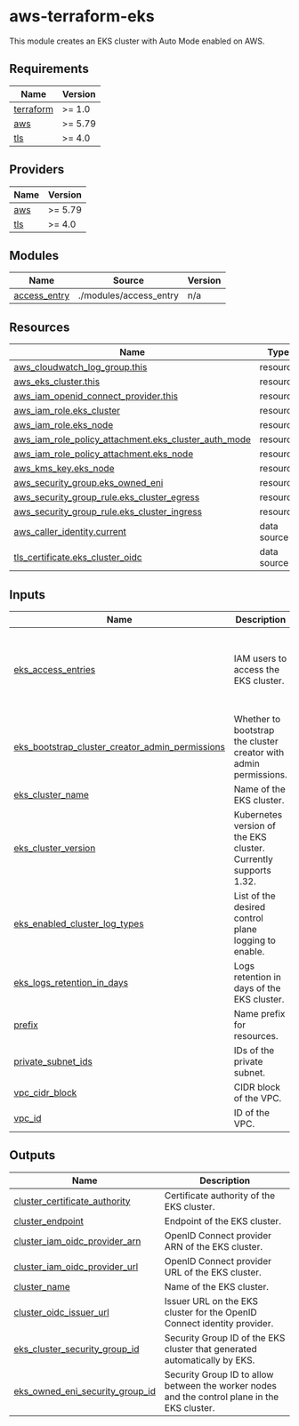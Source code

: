 # aws-terraform-eks

This module creates an EKS cluster with Auto Mode enabled on AWS.

## Requirements

| Name | Version |
|------|---------|
| <a name="requirement_terraform"></a> [terraform](#requirement\_terraform) | >= 1.0 |
| <a name="requirement_aws"></a> [aws](#requirement\_aws) | >= 5.79 |
| <a name="requirement_tls"></a> [tls](#requirement\_tls) | >= 4.0 |

## Providers

| Name | Version |
|------|---------|
| <a name="provider_aws"></a> [aws](#provider\_aws) | >= 5.79 |
| <a name="provider_tls"></a> [tls](#provider\_tls) | >= 4.0 |

## Modules

| Name | Source | Version |
|------|--------|---------|
| <a name="module_access_entry"></a> [access\_entry](#module\_access\_entry) | ./modules/access_entry | n/a |

## Resources

| Name | Type |
|------|------|
| [aws_cloudwatch_log_group.this](https://registry.terraform.io/providers/hashicorp/aws/latest/docs/resources/cloudwatch_log_group) | resource |
| [aws_eks_cluster.this](https://registry.terraform.io/providers/hashicorp/aws/latest/docs/resources/eks_cluster) | resource |
| [aws_iam_openid_connect_provider.this](https://registry.terraform.io/providers/hashicorp/aws/latest/docs/resources/iam_openid_connect_provider) | resource |
| [aws_iam_role.eks_cluster](https://registry.terraform.io/providers/hashicorp/aws/latest/docs/resources/iam_role) | resource |
| [aws_iam_role.eks_node](https://registry.terraform.io/providers/hashicorp/aws/latest/docs/resources/iam_role) | resource |
| [aws_iam_role_policy_attachment.eks_cluster_auth_mode](https://registry.terraform.io/providers/hashicorp/aws/latest/docs/resources/iam_role_policy_attachment) | resource |
| [aws_iam_role_policy_attachment.eks_node](https://registry.terraform.io/providers/hashicorp/aws/latest/docs/resources/iam_role_policy_attachment) | resource |
| [aws_kms_key.eks_node](https://registry.terraform.io/providers/hashicorp/aws/latest/docs/resources/kms_key) | resource |
| [aws_security_group.eks_owned_eni](https://registry.terraform.io/providers/hashicorp/aws/latest/docs/resources/security_group) | resource |
| [aws_security_group_rule.eks_cluster_egress](https://registry.terraform.io/providers/hashicorp/aws/latest/docs/resources/security_group_rule) | resource |
| [aws_security_group_rule.eks_cluster_ingress](https://registry.terraform.io/providers/hashicorp/aws/latest/docs/resources/security_group_rule) | resource |
| [aws_caller_identity.current](https://registry.terraform.io/providers/hashicorp/aws/latest/docs/data-sources/caller_identity) | data source |
| [tls_certificate.eks_cluster_oidc](https://registry.terraform.io/providers/hashicorp/tls/latest/docs/data-sources/certificate) | data source |

## Inputs

| Name | Description | Type | Default | Required |
|------|-------------|------|---------|:--------:|
| <a name="input_eks_access_entries"></a> [eks\_access\_entries](#input\_eks\_access\_entries) | IAM users to access the EKS cluster. | <pre>map(object({<br>    iam                     = string<br>    policy                  = string<br>    access_scope_type       = string<br>    access_scope_namespaces = set(string)<br>  }))</pre> | n/a | yes |
| <a name="input_eks_bootstrap_cluster_creator_admin_permissions"></a> [eks\_bootstrap\_cluster\_creator\_admin\_permissions](#input\_eks\_bootstrap\_cluster\_creator\_admin\_permissions) | Whether to bootstrap the cluster creator with admin permissions. | `bool` | `true` | no |
| <a name="input_eks_cluster_name"></a> [eks\_cluster\_name](#input\_eks\_cluster\_name) | Name of the EKS cluster. | `string` | n/a | yes |
| <a name="input_eks_cluster_version"></a> [eks\_cluster\_version](#input\_eks\_cluster\_version) | Kubernetes version of the EKS cluster. Currently supports 1.32. | `string` | n/a | yes |
| <a name="input_eks_enabled_cluster_log_types"></a> [eks\_enabled\_cluster\_log\_types](#input\_eks\_enabled\_cluster\_log\_types) | List of the desired control plane logging to enable. | `set(string)` | <pre>[<br>  "api",<br>  "audit"<br>]</pre> | no |
| <a name="input_eks_logs_retention_in_days"></a> [eks\_logs\_retention\_in\_days](#input\_eks\_logs\_retention\_in\_days) | Logs retention in days of the EKS cluster. | `number` | `7` | no |
| <a name="input_prefix"></a> [prefix](#input\_prefix) | Name prefix for resources. | `string` | n/a | yes |
| <a name="input_private_subnet_ids"></a> [private\_subnet\_ids](#input\_private\_subnet\_ids) | IDs of the private subnet. | `set(string)` | n/a | yes |
| <a name="input_vpc_cidr_block"></a> [vpc\_cidr\_block](#input\_vpc\_cidr\_block) | CIDR block of the VPC. | `string` | n/a | yes |
| <a name="input_vpc_id"></a> [vpc\_id](#input\_vpc\_id) | ID of the VPC. | `string` | n/a | yes |

## Outputs

| Name | Description |
|------|-------------|
| <a name="output_cluster_certificate_authority"></a> [cluster\_certificate\_authority](#output\_cluster\_certificate\_authority) | Certificate authority of the EKS cluster. |
| <a name="output_cluster_endpoint"></a> [cluster\_endpoint](#output\_cluster\_endpoint) | Endpoint of the EKS cluster. |
| <a name="output_cluster_iam_oidc_provider_arn"></a> [cluster\_iam\_oidc\_provider\_arn](#output\_cluster\_iam\_oidc\_provider\_arn) | OpenID Connect provider ARN of the EKS cluster. |
| <a name="output_cluster_iam_oidc_provider_url"></a> [cluster\_iam\_oidc\_provider\_url](#output\_cluster\_iam\_oidc\_provider\_url) | OpenID Connect provider URL of the EKS cluster. |
| <a name="output_cluster_name"></a> [cluster\_name](#output\_cluster\_name) | Name of the EKS cluster. |
| <a name="output_cluster_oidc_issuer_url"></a> [cluster\_oidc\_issuer\_url](#output\_cluster\_oidc\_issuer\_url) | Issuer URL on the EKS cluster for the OpenID Connect identity provider. |
| <a name="output_eks_cluster_security_group_id"></a> [eks\_cluster\_security\_group\_id](#output\_eks\_cluster\_security\_group\_id) | Security Group ID of the EKS cluster that generated automatically by EKS. |
| <a name="output_eks_owned_eni_security_group_id"></a> [eks\_owned\_eni\_security\_group\_id](#output\_eks\_owned\_eni\_security\_group\_id) | Security Group ID to allow between the worker nodes and the control plane in the EKS cluster. |
